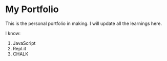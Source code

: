 # My Portfolio
This is the personal portfolio in making.
I will update all the learnings here.

I know:

1. JavaScript
1. Repl.it
2. CHALK


